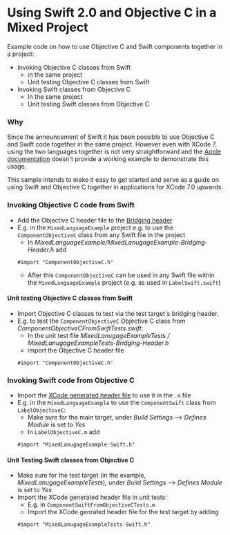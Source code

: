 # Using Swift 2.0 and  Objective C in a Mixed Project

Example code on how to use Objective C and Swift components together in a project:
- Invoking Objective C classes from Swift
  - in the same project
  - Unit testing Objective C classes from Swift
- Invoking Swift classes from Objective C
  - In the same project
  - Unit testing Swift classes from Objective C

### Why
Since the announcement of Swift it has been possible to use Objective C and Swift code together in the same project. However even with XCode 7, using the two languages together is not very straightforward and the [Apple documentation](https://developer.apple.com/library/prerelease/ios/documentation/Swift/Conceptual/BuildingCocoaApps/MixandMatch.html) doesn't provide a working example to demonstrate this usage.

This sample intends to make it easy to get started and serve as a guide on using Swift and Objective C together in applications for XCode 7.0 upwards.

### Invoking Objective C code from Swift

- Add the Objective C header file to the [Bridging header](https://developer.apple.com/library/prerelease/ios/documentation/Swift/Conceptual/BuildingCocoaApps/MixandMatch.html)
- E.g. in the `MixedLanguageExample` project e.g. to use the `ComponentObjectiveC` class from any Swift file in the project
  - In *MixedLanguageExample/MixedLanugageExample-Bridging-Header.h* add
  ```
  #import "ComponentObjectiveC.h"
  ```
  - After this `ComponentObjectiveC` can be used in any Swift file within the `MixedLanguageExample` project (e.g. as used in `LabelSwift.swift`)

#### Unit testing Objective C classes from Swift

- Import Objective C classes to test via the test target's bridging header.
- E.g. to test the `ComponentObjectiveC` Objective C class from *ComponentObjectiveCFromSwiftTests.swift*:
  - In the unit test file *MixedLanugageExampleTests / MixedLanugageExampleTests-Bridging-Header.h*
  - import the Objective C header file
  ```
  #import "ComponentObjectiveC.h"
  ```

### Invoking Swift code from Objective C

- Import the [XCode generated header file](https://developer.apple.com/library/prerelease/ios/documentation/Swift/Conceptual/BuildingCocoaApps/MixandMatch.html) to use it in the `.m` file
- E.g. in the `MixedLanguageExample` to use the `ComponentSwift` class from `LabelObjectiveC`:
  - Make sure for the main target, under *Build Settings* --> *Defines Module* is set to *Yes*
  - In `LabelObjectiveC.m` add
  ```
  #import "MixedLanugageExample-Swift.h"
  ```

#### Unit Testing Swift classes from Objective C

- Make sure for the test target (in the example, *MixedLanugageExampleTests*), under *Build Settings* --> *Defines Module* is set to *Yes*
- Import the XCode generated header file in unit tests:
  - E.g. in `ComponentSwiftFromObjectiveCTests.m`
  - Import the XCode genrated header file for the test target by adding
  ```
  #import "MixedLanugageExampleTests-Swift.h"
  ```
